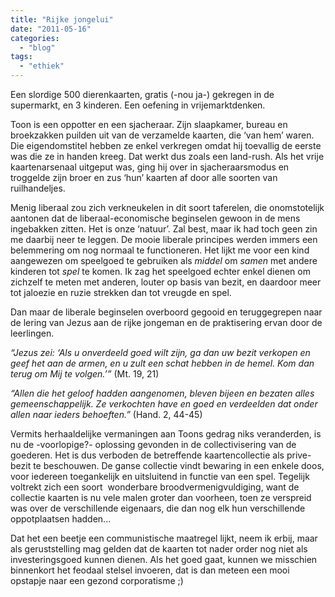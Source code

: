 ```yaml
---
title: "Rijke jongelui"
date: "2011-05-16"
categories: 
  - "blog"
tags: 
  - "ethiek"
---
```


Een slordige 500 dierenkaarten, gratis (-nou ja-) gekregen in de supermarkt, en 3 kinderen. Een oefening in vrijemarktdenken. 

Toon is een oppotter en een sjacheraar. Zijn slaapkamer, bureau en broekzakken puilden uit van de verzamelde kaarten, die ‘van hem’ waren. Die eigendomstitel hebben ze enkel verkregen omdat hij toevallig de eerste was die ze in handen kreeg. Dat werkt dus zoals een land-rush. Als het vrije kaartenarsenaal uitgeput was, ging hij over in sjacheraarsmodus en troggelde zijn broer en zus ‘hun’ kaarten af door alle soorten van ruilhandeljes.

Menig liberaal zou zich verkneukelen in dit soort taferelen, die onomstotelijk aantonen dat de liberaal-economische beginselen gewoon in de mens ingebakken zitten. Het is onze ‘natuur’. Zal best, maar ik had toch geen zin me daarbij neer te leggen. De mooie liberale principes werden immers een belemmering om nog normaal te functioneren. Het lijkt me voor een kind aangewezen om speelgoed te gebruiken als _middel_ om _samen_ met andere kinderen tot _spel_ te komen. Ik zag het speelgoed echter enkel dienen om zichzelf te meten met anderen, louter op basis van bezit, en daardoor meer tot jaloezie en ruzie strekken dan tot vreugde en spel.

Dan maar de liberale beginselen overboord gegooid en teruggegrepen naar de lering van Jezus aan de rijke jongeman en de praktisering ervan door de leerlingen.

_“Jezus zei: ‘Als u onverdeeld goed wilt zijn, ga dan uw bezit verkopen en geef het aan de armen, en u zult een schat hebben in de hemel. Kom dan terug om Mij te volgen.’”_ (Mt. 19, 21)

_“Allen die het geloof hadden aangenomen, bleven bijeen en bezaten alles gemeenschappelijk. Ze verkochten have en goed en verdeelden dat onder allen naar ieders behoeften.”_ (Hand. 2, 44-45)

Vermits herhaaldelijke vermaningen aan Toons gedrag niks veranderden, is nu de -voorlopige?- oplossing gevonden in de collectivisering van de goederen. Het is dus verboden de betreffende kaartencollectie als prive-bezit te beschouwen. De ganse collectie vindt bewaring in een enkele doos, voor iedereen toegankelijk en uitsluitend in functie van een spel. Tegelijk voltrekt zich een soort  wonderbare broodvermenigvuldiging, want de collectie kaarten is nu vele malen groter dan voorheen, toen ze verspreid was over de verschillende eigenaars, die dan nog elk hun verschillende oppotplaatsen hadden...

Dat het een beetje een communistische maatregel lijkt, neem ik erbij, maar als geruststelling mag gelden dat de kaarten tot nader order nog niet als investeringsgoed kunnen dienen. Als het goed gaat, kunnen we misschien binnenkort het feodaal stelsel invoeren, dat is dan meteen een mooi opstapje naar een gezond corporatisme ;)
